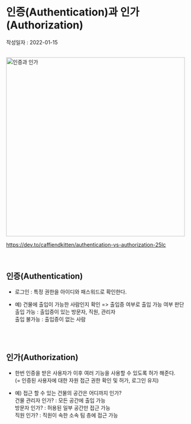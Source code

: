 # 인증(Authentication)과 인가(Authorization)

작성일자 : 2022-01-15
<br><br>

<img width="483" alt="인증과 인가" src="https://user-images.githubusercontent.com/56250078/149669922-74d5300c-5b60-4eac-833d-411ea1e12ea7.png">

https://dev.to/caffiendkitten/authentication-vs-authorization-25lc

<br>

## 인증(Authentication)

- 로그인 : 특정 권한을 아이디와 패스워드로 확인한다.

- 예) 건물에 출입이 가능한 사람인지 확인 => 출입증 여부로 출입 가능 여부 판단 <br>
  			출입 가능      : 출입증이 있는 방문자, 직원, 관리자 <br>
  			출입 불가능  : 출입증이 없는 사람 <br>


<br><br>

## 인가(Authorization)

- 한번 인증을 받은 사용자가 이후 여러 기능을 사용할 수 있도록 허가 해준다. <br>
  (= 인증된 사용자에 대한 자원 접근 권한 확인 및 허가, 로그인 유지)

- 예) 접근 할 수 있는 건물의 공간은 어디까지 인가? <br> 
  			건물 관리자 인가?   : 모든 공간에 출입 가능 <br>
  			방문자 인가?            : 허용된 일부 공간만 접근 가능 <br>
  			직원 인가?                : 직원이 속한 소속 팀 층에 접근 가능  <br>








